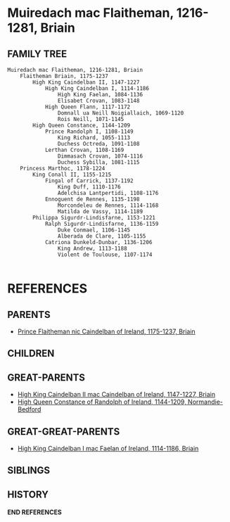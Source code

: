 # Muiredach mac Flaitheman, 1216-1281, Briain

## FAMILY TREE

```
Muiredach mac Flaitheman, 1216-1281, Briain
    Flaitheman Briain, 1175-1237
        High King Caindelban II, 1147-1227
            High King Caindelban I, 1114-1186
                High King Faelan, 1084-1136
                Elisabet Crovan, 1083-1148
            High Queen Flann, 1117-1172
                Domnall ua Neill Noigiallaich, 1069-1120
                Rois Neill, 1071-1145
        High Queen Constance, 1144-1209
            Prince Randolph I, 1108-1149
                King Richard, 1055-1113
                Duchess Octreda, 1091-1108
            Lerthan Crovan, 1108-1169
                Dimmasach Crovan, 1074-1116
                Duchess Sybilla, 1081-1115
    Princess Marthoc, 1178-1224
        King Conall II, 1155-1215
            Fingal of Carrick, 1137-1192
                King Duff, 1110-1176
                Adelchisa Lantpertidi, 1108-1176
            Ennoguent de Rennes, 1135-1198
                Morcondeleu de Rennes, 1114-1168
                Matilda de Vassy, 1114-1189
        Philippa Sigurdr-Lindisfarne, 1153-1221
            Ralph Sigurdr-Lindisfarne, 1136-1159
                Duke Conmael, 1106-1145
                Alberada de Clare, 1105-1155
            Catriona Dunkeld-Dunbar, 1136-1206
                King Andrew, 1113-1188
                Violent de Toulouse, 1107-1174
        
```


# REFERENCES

## PARENTS 
* [Prince Flaitheman nic Caindelban of Ireland, 1175-1237, Briain](flaitheman_nic_caindelban_1175.md)

## CHILDREN 

## GREAT-PARENTS 
* [High King Caindelban II mac Caindelban of Ireland, 1147-1227, Briain](caindelban_ii_mac_caindelban_1147.md)
* [High Queen Constance of Randolph of Ireland, 1144-1209, Normandie-Bedford](constance_randolph_1144.md)

## GREAT-GREAT-PARENTS 
* [High King Caindelban I mac Faelan of Ireland, 1114-1186, Briain](caindelban_i_mac_faelan_1114.md)
## SIBLINGS

 
## HISTORY

#### END REFERENCES
